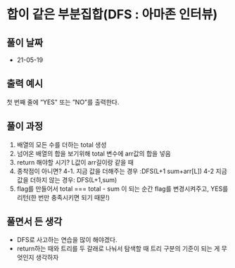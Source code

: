 # 합이 같은 부분집합(DFS : 아마존 인터뷰)

## 풀이 날짜

- 21-05-19

## 출력 예시

첫 번째 줄에 “YES" 또는 ”NO"를 출력한다.

## 풀이 과정

1. 배열의 모든 수를 더하는 total 생성
2. 넘어온 배열의 합을 보기위해 total 변수에 arr값의 합을 넣음
3. return 해야할 시기? L값이 arr길이랑 같을 때
4. 종착점이 아니면?
   4-1. 지금 값을 더해주는 경우 :DFS(L+1 sum+arr[L])
   4-2 지금 값을 더하지 않는 경우: DFS(L+1,sum)
5. flag를 만들어서 total === total - sum 이 되는 순간 flag를 변경시켜주고, YES를 리턴(한 번만 충족시키면 되기 때문!)

## 풀면서 든 생각

- DFS로 사고하는 연습을 많이 해야겠다.
- return하는 때와 트리를 두 갈래로 나눠서 탐색할 때 트리 구분의 기준이 되는 게 무엇인지 생각하자
